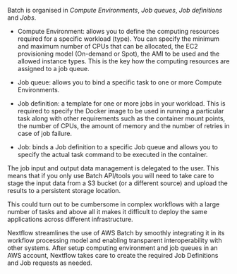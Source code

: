 Batch is organised in *Compute Environments*, *Job queues*, *Job
definitions* and *Jobs*.

-   Compute Environment: allows you to define the computing resources
    required for a specific workload (type). You can specify the minimum
    and maximum number of CPUs that can be allocated, the EC2
    provisioning model (On-demand or Spot), the AMI to be used and the
    allowed instance types. This is the key how the computing resources
    are assigned to a job queue.

-   Job queue: allows you to bind a specific task to one or more Compute
    Environments.

-   Job definition: a template for one or more jobs in your workload.
    This is required to specify the Docker image to be used in running a
    particular task along with other requirements such as the container
    mount points, the number of CPUs, the amount of memory and the
    number of retries in case of job failure.

-   Job: binds a Job definition to a specific Job queue and allows you
    to specify the actual task command to be executed in the container.

The job input and output data management is delegated to the user. This
means that if you only use Batch API/tools you will need to take care to
stage the input data from a S3 bucket (or a different source) and upload
the results to a persistent storage location.

This could turn out to be cumbersome in complex workflows with a large
number of tasks and above all it makes it difficult to deploy the same
applications across different infrastructure.

Nextflow streamlines the use of AWS Batch by smoothly integrating it in
its workflow processing model and enabling transparent interoperability
with other systems. After setup computing environment and job queues in
an AWS account, Nextflow takes care to create the required Job
Definitions and Job requests as needed.
